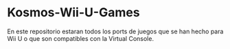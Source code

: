 # Kosmos-Wii-U-Games
En este repositorio estaran todos los ports de juegos que se han hecho para Wii U o que son compatibles con la Virtual Console.
